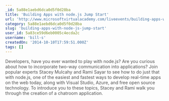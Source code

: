 ```yaml
---
_id: 5a88e1aebd6dca0d5f0d28ba
title: 'Building Apps with node.js Jump Start'
url: 'http://www.microsoftvirtualacademy.com/liveevents/building-apps-with-node-js-jump-start'
category: 5a88e1aebd6dca0d5f0d28ba
slug: 'building-apps-with-node-js-jump-start'
user_id: 5a83ce59d6eb0005c4ecda2c
username: 'bill-s'
createdOn: '2014-10-10T17:59:51.000Z'
tags: []
---
```


<span style="color: #505050;">Developers, have you ever wanted to play with node.js? Are you curious about how to incorporate two-way communication into applications? Join popular experts Stacey Mulcahy and Rami Sayar to see how to do just that with node.js, one of the easiest and fastest ways to develop real-time apps on the web today, along with Visual Studio, Azure, and free open source technology. To introduce you to these topics, Stacey and Rami walk you through the creation of a chatroom application.</span>
